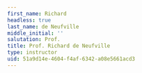 ```yaml
---
first_name: Richard
headless: true
last_name: de Neufville
middle_initial: ''
salutation: Prof.
title: Prof. Richard de Neufville
type: instructor
uid: 51a9d14e-4604-f4af-6342-a08e5661acd3
---
```

